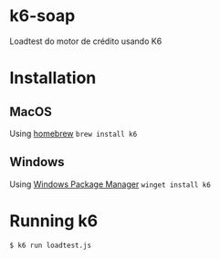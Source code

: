 # k6-soap
Loadtest do motor de crédito usando K6

# Installation

## MacOS
Using [homebrew](https://brew.sh/)
`brew install k6`

## Windows
Using [Windows Package Manager](https://github.com/microsoft/winget-cli)
`winget install k6`

# Running k6
`$ k6 run loadtest.js`
